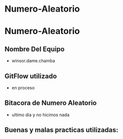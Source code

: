 # Numero-Aleatorio
# Numero-Aleatorio
## Nombre Del Equipo
- winsor.dame.chamba
## GitFlow utilizado
- en proceso
## Bitacora de Numero Aleatorio
- ultimo dia y no hicimos nada
## Buenas y malas practicas utilizadas:


